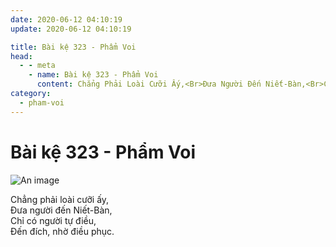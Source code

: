 ```yaml
---
date: 2020-06-12 04:10:19
update: 2020-06-12 04:10:19

title: Bài kệ 323 - Phẩm Voi
head:
  - - meta
    - name: Bài kệ 323 - Phẩm Voi
      content: Chẳng Phải Loài Cưỡi Ấy,<Br>Ðưa Người Đến Niết-Bàn,<Br>Chỉ Có Người Tự Điều,<Br>Ðến Đích, Nhờ Điều Phục.<Br>
category:
  - pham-voi
---
```


# Bài kệ 323 - Phẩm Voi

![An image](/img/pham-voi/pham-voi-323.jpg)

Chẳng phải loài cưỡi ấy,<br>Ðưa người đến Niết-Bàn,<br>Chỉ có người tự điều,<br>Ðến đích, nhờ điều phục.<br>
